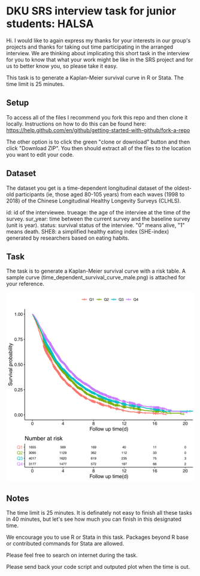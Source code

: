 # DKU SRS interview task for junior students: HALSA

Hi. I would like to again express my thanks for your interests in our group's projects and thanks for taking out time participating in the arranged interview. We are thinking about implicating this short task in the interview for you to know that what your work might be like in the SRS project and for us to better know you, so please take it easy.

This task is to generate a Kaplan-Meier survival curve in R or Stata. The time limit is 25 minutes.


## Setup

To access all of the files I recommend you fork this repo and then clone it locally. Instructions on how to do this can be found here: <https://help.github.com/en/github/getting-started-with-github/fork-a-repo>

The other option is to click the green "clone or download" button and then click "Download ZIP". You then should extract all of the files to the location you want to edit your code.


## Dataset

The dataset you get is a time-dependent longitudinal dataset of the oldest-old participants (ie, those aged 80-105 years) from each waves (1998 to 2018) of the Chinese Longitudinal Healthy Longevity Surveys (CLHLS).

id: id of the interviewee.
trueage: the age of the interviee at the time of the survey.
sur_year: time between the current survey and the baseline survey (unit is year).
status: survival status of the interviee. "0" means alive, "1" means death.
SHE8: a simplified healthy eating index (SHE-index) generated by researchers based on eating habits.


## Task

The task is to generate a Kaplan-Meier survival curve with a risk table. A sample curve (time_dependent_survival_curve_male.png) is attached for your reference.

![](time_dependent_survival_curve_male.png)


## Notes

The time limit is 25 minutes. It is definately not easy to finish all these tasks in 40 minutes, but let's see how much you can finish in this designated time.

We encourage you to use R or Stata in this task. Packages beyond R base or contributed commands for Stata are allowed.

Please feel free to search on internet during the task.

Please send back your code script and outputed plot when the time is out.